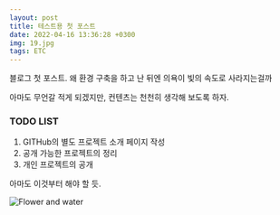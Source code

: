 ```yaml
---
layout: post
title: 테스트용 첫 포스트
date: 2022-04-16 13:36:28 +0300
img: 19.jpg
tags: ETC
---
```

블로그 첫 포스트.
왜 환경 구축을 하고 난 뒤엔 의욕이 빛의 속도로 사라지는걸까

아마도 무언갈 적게 되겠지만, 컨텐츠는 천천히 생각해 보도록 하자.

### TODO LIST

1. GITHub의 별도 프로젝트 소개 페이지 작성
2. 공개 가능한 프로젝트의 정리
3. 개인 프로젝트의 공개

아마도 이것부터 해야 할 듯.

![Flower and water]({{site.baseurl}}/images/pages/18.jpg)